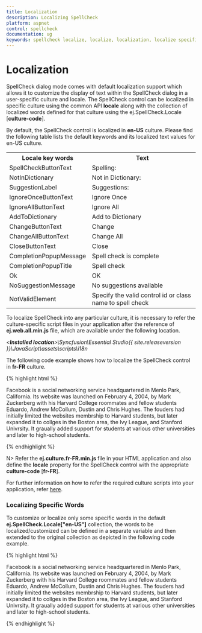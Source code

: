 ```yaml
---
title: Localization
description: Localizing SpellCheck
platform: aspnet
control: spellcheck
documentation: ug
keywords: spellcheck localize, localize, localization, localize specific words
---
```

# Localization

SpellCheck dialog mode comes with default localization support which allows it to customize the display of text within the SpellCheck dialog in a user-specific culture and locale. The SpellCheck control can be localized in specific culture using the common API **locale** along with the collection of localized words defined for that culture using the ej.SpellCheck.Locale [**culture-code**].

By default, the SpellCheck control is localized in **en-US** culture. Please find the following table lists the default keywords and its localized text values for en-US culture.

<table>
        <tr>
            <th>
                Locale key words </th>
            <th>
                Text
            </th>
        </tr>
        <tr>
            <td>
                SpellCheckButtonText
            </td>
            <td>
                Spelling:
            </td>
        </tr>
        <tr>
            <td>
                NotInDictionary
            </td>
            <td>
                Not in Dictionary:
            </td>
        </tr>
        <tr>
            <td>
                SuggestionLabel
            </td>
            <td>
                Suggestions:
            </td>
        </tr>
        <tr>
            <td>
                IgnoreOnceButtonText
            </td>
            <td>
                Ignore Once
            </td>
        </tr>
        <tr>
            <td>
                IgnoreAllButtonText
            </td>
            <td>
                Ignore All
            </td>
        </tr>
        <tr>
            <td>
                AddToDictionary
            </td>
            <td>
                Add to Dictionary
            </td>
        </tr>
        <tr>
            <td>
                ChangeButtonText
            </td>
            <td>
                Change
            </td>
        </tr>
        <tr>
            <td>
                ChangeAllButtonText
            </td>
            <td>
                Change All
            </td>
        </tr>
        <tr>
            <td>
                CloseButtonText
            </td>
            <td>
                Close
            </td>
        </tr>
        <tr>
            <td>
                CompletionPopupMessage
            </td>
            <td>
                Spell check is complete
            </td>
        </tr>
        <tr>
            <td>
                CompletionPopupTitle
            </td>
            <td>
                Spell check
            </td>
        </tr>
        <tr>
            <td>
                Ok
            </td>
            <td>
                OK
            </td>
        </tr>
        <tr>
            <td>
                NoSuggestionMessage
            </td>
            <td>
                No suggestions available
            </td>
        </tr>
		 <tr>
            <td>
                NotValidElement
            </td>
            <td>
                Specify the valid control id or class name to spell check
            </td>
        </tr>
</table>

To localize SpellCheck into any particular culture, it is necessary to refer the culture-specific script files in your application after the reference of **ej.web.all.min.js** file, which are available under the following location.                   

_<**Installed location**>\Syncfusion\Essential Studio\{{ site.releaseversion }}\JavaScript\assets\scripts\i18n_

The following code example shows how to localize the SpellCheck control in **fr-FR** culture.

{% highlight html %}

<div id="TextArea" contenteditable="true">
        Facebook is a social networking service headquartered in Menlo Park, California. Its website was launched on February 4, 2004, by Mark Zuckerberg with his Harvard College roommates and fellow students Eduardo, Andrew McCollum, Dustin and Chris Hughes.
        The fouders had initially limited the websites membrship to Harvard students, but later expanded it to collges in the Boston area, the Ivy League, and Stanford Univrsity. It graually added support for students at various other universities and later to high-school students.
</div>
<div>
    <ej:SpellCheck ID="SpellCheck" ClientIDMode="Static" runat="server" ControlsToValidate="#TextArea" Locale="fr-FR">
        <DictionarySettings DictionaryUrl="../api/SpellCheck/CheckWords" CustomDictionaryUrl="../api/SpellCheck/AddToDictionary" />
    </ej:SpellCheck>    
</div>
<div>
    <ej:Button ID="CheckText" Type="Button" ClientSideOnClick="checkErrors" Text="Spell Check" runat="server"></ej:Button>
</div>

<script>
        ej.SpellCheck.Locale["fr-FR"] = {
            SpellCheckButtonText: "Orthographe",
            NotInDictionary: "Pas dans le dictionnaire",
            SuggestionLabel: "Suggestions",
            IgnoreOnceButtonText: "Ignorer une fois",
            IgnoreAllButtonText: "Ignorer tout",
            AddToDictionary: "Ajouter au dictionnaire",
            ChangeButtonText: "Changement",
            ChangeAllButtonText: "Tout modifier",
            CloseButtonText: "Fermer",
            CompletionPopupMessage: "VÃ©rification orthographique est terminÃ©e",
            ErrorPopupMessage: "VÃ©rification orthographique est pas terminÃ©e",
            CompletionPopupTitle: "VÃ©rification orthographique alerte",
            OK: "D'accord",
            NoSuggestionMessage: "Aucune suggestion disponible",
        };

        function checkErrors() {
            var spellObj = $("#SpellCheck").data("ejSpellCheck");
            spellObj.showInDialog();
        }
</script>

{% endhighlight %}

N> Refer the **ej.culture.fr-FR.min.js** file in your HTML application and also define the **locale** property for the SpellCheck control with the appropriate **culture-code** [**fr-FR**].

For further information on how to refer the required culture scripts into your application, refer [here](https://help.syncfusion.com/js/localization).

### Localizing Specific Words

To customize or localize only some specific words in the default **ej.SpellCheck.Locale["en-US"]** collection, the words to be localized/customized can be defined in a separate variable and then extended to the original collection as depicted in the following code example.

{% highlight html %}

<div id="TextArea" contenteditable="true">
        Facebook is a social networking service headquartered in Menlo Park, California. Its website was launched on February 4, 2004, by Mark Zuckerberg with his Harvard College roommates and fellow students Eduardo, Andrew McCollum, Dustin and Chris Hughes. The fouders had initially limited the websites membrship to Harvard students, but later expanded it to collges in the Boston area, the Ivy League, and Stanford Univrsity. It graually added support for students at various other universities and later to high-school students.
</div>
<div>
    <ej:SpellCheck ID="SpellCheck" ClientIDMode="Static" runat="server" ControlsToValidate="#TextArea">
        <DictionarySettings DictionaryUrl="../api/SpellCheck/CheckWords" CustomDictionaryUrl="../api/SpellCheck/AddToDictionary" />
    </ej:SpellCheck>    
</div>
<div>
    <ej:Button ID="CheckText" Type="Button" ClientSideOnClick="checkErrors" Text="Spell Check" runat="server"></ej:Button>
</div>

<script>
        
    var customizationMessage = {
		CompletionPopupMessage: "Completed",
	};
	// Extend only the required changes to the original locale collection
	$.extend(ej.SpellCheck.Locale["en-US"], customizationMessage);

    function checkErrors() {
        var spellObj = $("#SpellCheck").data("ejSpellCheck");
        spellObj.showInDialog();
    }
</script>

{% endhighlight %}